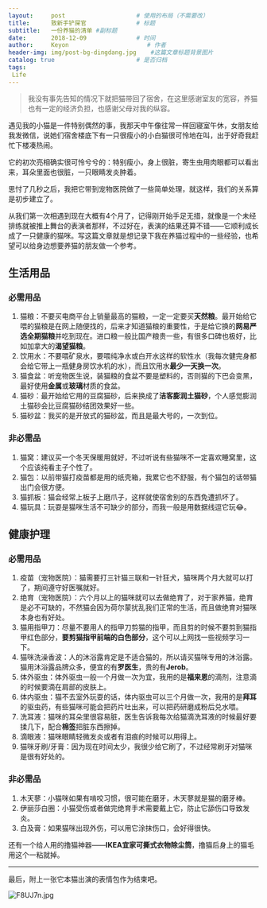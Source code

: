 ```yaml
---
layout:     post                    # 使用的布局（不需要改）
title:      致新手铲屎官              # 标题 
subtitle:   一份养猫的清单 #副标题
date:       2018-12-09              # 时间
author:     Keyon                      # 作者
header-img: img/post-bg-dingdang.jpg    #这篇文章标题背景图片
catalog: true                       # 是否归档
tags:
 Life
---
```


> 我没有事先告知的情况下就把猫带回了宿舍，在这里感谢室友的宽容，养猫也有一定的经济负担，也感谢父母对我的纵容。

遇见我的小猫是一件特别偶然的事，我那天中午像往常一样回寝室午休，女朋友给我发微信，说她们宿舍楼底下有一只很瘦小的小白猫很可怜地在叫，出于好奇我赶忙下楼凑热闹。

它的初次亮相确实很可怜兮兮的：特别瘦小，身上很脏，寄生虫用肉眼都可以看出来，耳朵里面也很脏，一只眼睛发炎肿着。

思忖了几秒之后，我把它带到宠物医院做了一些简单处理，就这样，我们的关系算是初步建立了。

从我们第一次相遇到现在大概有4个月了，记得刚开始手足无措，就像是一个未经排练就被推上舞台的表演者那样，不过好在，表演的结果还算不错——它顺利成长成了一只健康的猫咪。写这篇文章就是想记录下我在养猫过程中的一些经验，也希望可以给身边想要养猫的朋友做一个参考。

## 生活用品
### 必需用品
1. 猫粮：不要买电商平台上销量最高的猫粮，一定一定要买**天然粮**。最开始给它喂的猫粮是在网上随便找的，后来才知道猫粮的重要性，于是给它换的**网易严选全期猫粮**并吃到现在。进口粮一般比国产粮贵一些，有很多口碑也极好，比如加拿大的**渴望猫粮**。
2. 饮用水：不要喂矿泉水，要喂纯净水或白开水这样的软性水（我每次健完身都会给它带上一瓶健身房饮水机的水），而且饮用水**最少一天换一次**。
3. 猫食盆：听宠物医生说，装猫粮的食盆不要是塑料的，否则猫的下巴会变黑，最好使用**金属**或**玻璃**材质的食盆。
4. 猫砂：最开始给它用的豆腐猫砂，后来换成了**洁客膨润土猫砂**，个人感觉膨润土猫砂会比豆腐猫砂结团效果好一些。
5. 猫砂盆：我买的是开放式的猫砂盆，而且是最大号的，一次到位。

### 非必需品
1. 猫窝：建议买一个冬天保暖用就好，不过听说有些猫咪不一定喜欢睡窝里，这个应该纯看主子个性了。
2. 猫包：以前带猫打疫苗都是用的纸壳箱，我累它也不舒服，有个猫包的话带猫出门会很方便。
3. 猫抓板：猫会经常上板子上磨爪子，这样就使宿舍别的东西免遭抓坏了。
4. 猫玩具：玩耍是猫咪生活不可缺少的部分，而我一般是用数据线逗它玩😂。

## 健康护理
### 必需用品
1. 疫苗（宠物医院）：猫需要打三针猫三联和一针狂犬，猫咪两个月大就可以打了，期间遵守好医嘱就好。
2. 绝育（宠物医院）：六个月以上的猫咪就可以去做绝育了，对于家养猫，绝育是必不可缺的，不然猫会因为荷尔蒙扰乱我们正常的生活，而且做绝育对猫咪本身也有好处。
3. 猫用指甲刀：尽量不要用人的指甲刀剪猫的指甲，而且剪的时候不要剪到猫指甲红色部分，**要剪猫指甲前端的白色部分**，这个可以上网找一些视频学习一下。
4. 猫咪洗澡香波：人的沐浴露肯定是不适合猫的，所以请买猫咪专用的沐浴露。猫用沐浴露品牌众多，便宜的有**罗医生**，贵的有**Jerob**。
5. 体外驱虫：体外驱虫一般一个月做一次为宜，我用的是**福来恩**的滴剂，注意滴的时候要滴在肩部的皮肤上。
6. 体内驱虫：猫不去室外玩耍的话，体内驱虫可以三个月做一次，我用的是**拜耳**的驱虫药，有些猫咪可能会把药片吐出来，可以把药研磨成粉后兑水喂。
7. 洗耳液：猫咪的耳朵里很容易脏，医生告诉我每次给猫滴洗耳液的时候最好要揉几下，配合**棉签**把脏东西擦掉。
8. 滴眼液：猫咪眼睛轻微发炎或者有泪痕的时候可以用得上。
9. 猫咪牙刷/牙膏：因为现在时间太少，我很少给它刷了，不过经常刷牙对猫咪是很有好处的。

### 非必需品
1. 木天蓼：小猫咪如果有啃咬习惯，很可能在磨牙，木天蓼就是猫的磨牙棒。
2. 伊丽莎白圈：小猫受伤或者做完绝育手术需要戴上它，防止它舔伤口导致发炎。
3.  白及膏：如果猫咪出现外伤，可以用它涂抹伤口，会好得很快。

还有一个给人用的撸猫神器——**IKEA宜家可撕式衣物除尘筒**，撸猫后身上的猫毛用这个一粘就掉。

---

最后，附上一张它本猫出演的表情包作为结束吧。

![F8UJ7n.jpg](https://s1.ax1x.com/2018/12/09/F8UJ7n.jpg)